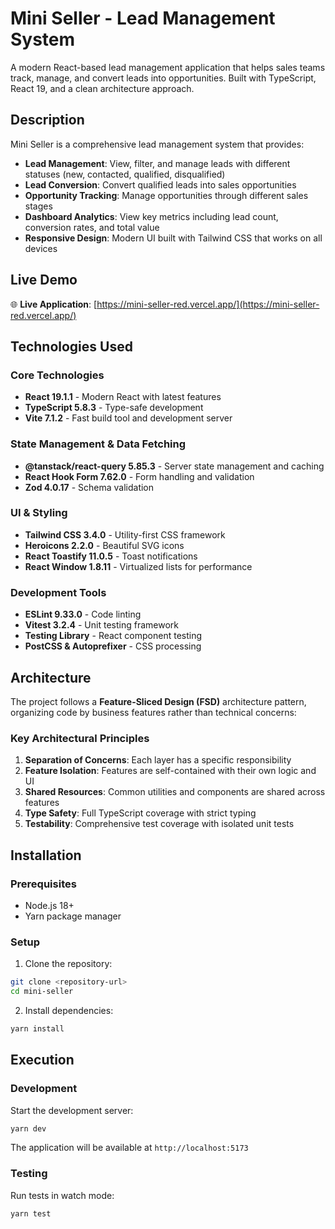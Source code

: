 # Mini Seller - Lead Management System

A modern React-based lead management application that helps sales teams track, manage, and convert leads into opportunities. Built with TypeScript, React 19, and a clean architecture approach.

## Description

Mini Seller is a comprehensive lead management system that provides:

- **Lead Management**: View, filter, and manage leads with different statuses (new, contacted, qualified, disqualified)
- **Lead Conversion**: Convert qualified leads into sales opportunities
- **Opportunity Tracking**: Manage opportunities through different sales stages
- **Dashboard Analytics**: View key metrics including lead count, conversion rates, and total value
- **Responsive Design**: Modern UI built with Tailwind CSS that works on all devices

## Live Demo

🌐 **Live Application**: [https://mini-seller-red.vercel.app/](https://mini-seller-red.vercel.app/)

## Technologies Used

### Core Technologies

- **React 19.1.1** - Modern React with latest features
- **TypeScript 5.8.3** - Type-safe development
- **Vite 7.1.2** - Fast build tool and development server

### State Management & Data Fetching

- **@tanstack/react-query 5.85.3** - Server state management and caching
- **React Hook Form 7.62.0** - Form handling and validation
- **Zod 4.0.17** - Schema validation

### UI & Styling

- **Tailwind CSS 3.4.0** - Utility-first CSS framework
- **Heroicons 2.2.0** - Beautiful SVG icons
- **React Toastify 11.0.5** - Toast notifications
- **React Window 1.8.11** - Virtualized lists for performance

### Development Tools

- **ESLint 9.33.0** - Code linting
- **Vitest 3.2.4** - Unit testing framework
- **Testing Library** - React component testing
- **PostCSS & Autoprefixer** - CSS processing

## Architecture

The project follows a **Feature-Sliced Design (FSD)** architecture pattern, organizing code by business features rather than technical concerns:

### Key Architectural Principles

1. **Separation of Concerns**: Each layer has a specific responsibility
2. **Feature Isolation**: Features are self-contained with their own logic and UI
3. **Shared Resources**: Common utilities and components are shared across features
4. **Type Safety**: Full TypeScript coverage with strict typing
5. **Testability**: Comprehensive test coverage with isolated unit tests

## Installation

### Prerequisites

- Node.js 18+
- Yarn package manager

### Setup

1. Clone the repository:

```bash
git clone <repository-url>
cd mini-seller
```

2. Install dependencies:

```bash
yarn install
```

## Execution

### Development

Start the development server:

```bash
yarn dev
```

The application will be available at `http://localhost:5173`

### Testing

Run tests in watch mode:

```bash
yarn test
```
